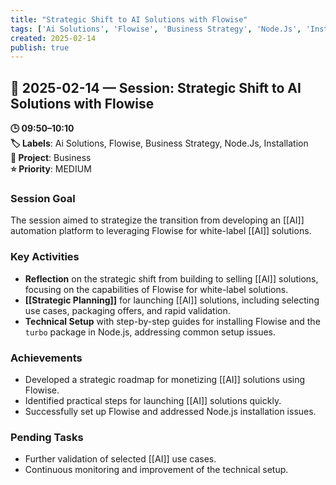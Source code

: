```yaml
---
title: "Strategic Shift to AI Solutions with Flowise"
tags: ['Ai Solutions', 'Flowise', 'Business Strategy', 'Node.Js', 'Installation']
created: 2025-02-14
publish: true
---
```


## 📅 2025-02-14 — Session: Strategic Shift to AI Solutions with Flowise

**🕒 09:50–10:10**  
**🏷️ Labels**: Ai Solutions, Flowise, Business Strategy, Node.Js, Installation  
**📂 Project**: Business  
**⭐ Priority**: MEDIUM  


### Session Goal
The session aimed to strategize the transition from developing an [[AI]] automation platform to leveraging Flowise for white-label [[AI]] solutions.

### Key Activities
- **Reflection** on the strategic shift from building to selling [[AI]] solutions, focusing on the capabilities of Flowise for white-label solutions.
- **[[Strategic Planning]]** for launching [[AI]] solutions, including selecting use cases, packaging offers, and rapid validation.
- **Technical Setup** with step-by-step guides for installing Flowise and the `turbo` package in Node.js, addressing common setup issues.

### Achievements
- Developed a strategic roadmap for monetizing [[AI]] solutions using Flowise.
- Identified practical steps for launching [[AI]] solutions quickly.
- Successfully set up Flowise and addressed Node.js installation issues.

### Pending Tasks
- Further validation of selected [[AI]] use cases.
- Continuous monitoring and improvement of the technical setup.
